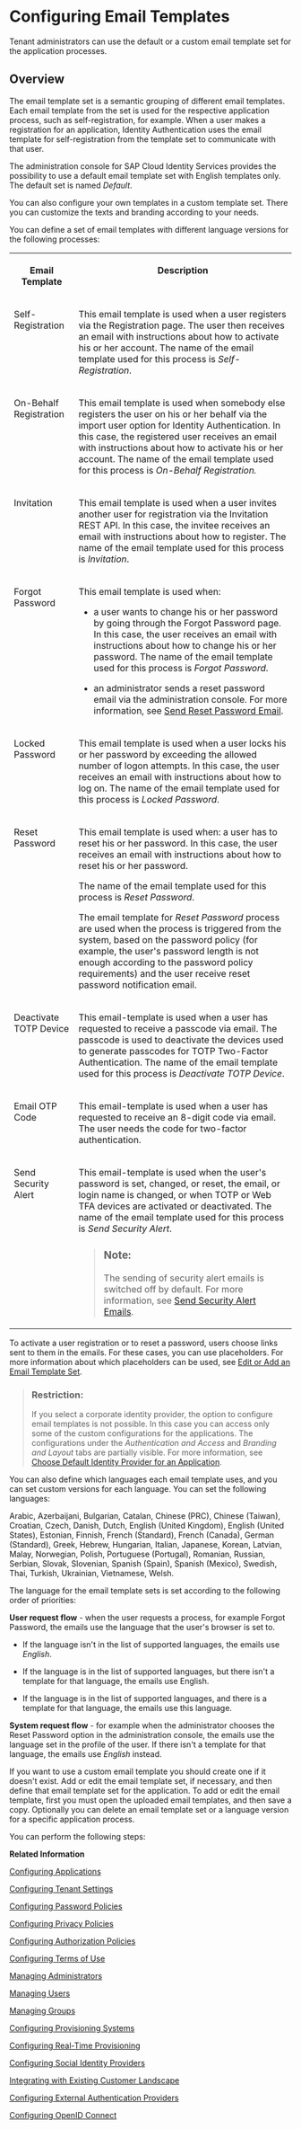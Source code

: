 <!-- loiob2afbcdccdf7410f8953e1e833e77de0 -->

# Configuring Email Templates

Tenant administrators can use the default or a custom email template set for the application processes.



## Overview

The email template set is a semantic grouping of different email templates. Each email template from the set is used for the respective application process, such as self-registration, for example. When a user makes a registration for an application, Identity Authentication uses the email template for self-registration from the template set to communicate with that user.

The administration console for SAP Cloud Identity Services provides the possibility to use a default email template set with English templates only. The default set is named *Default*.

You can also configure your own templates in a custom template set. There you can customize the texts and branding according to your needs.

You can define a set of email templates with different language versions for the following processes:


<table>
<tr>
<th valign="top">

Email Template

</th>
<th valign="top">

Description

</th>
</tr>
<tr>
<td valign="top">

Self-Registration

</td>
<td valign="top">

This email template is used when a user registers via the Registration page. The user then receives an email with instructions about how to activate his or her account. The name of the email template used for this process is *Self-Registration*.

</td>
</tr>
<tr>
<td valign="top">

On-Behalf Registration

</td>
<td valign="top">

This email template is used when somebody else registers the user on his or her behalf via the import user option for Identity Authentication. In this case, the registered user receives an email with instructions about how to activate his or her account. The name of the email template used for this process is *On-Behalf Registration.* 

</td>
</tr>
<tr>
<td valign="top">

Invitation

</td>
<td valign="top">

This email template is used when a user invites another user for registration via the Invitation REST API. In this case, the invitee receives an email with instructions about how to register. The name of the email template used for this process is *Invitation*.

</td>
</tr>
<tr>
<td valign="top">

Forgot Password

</td>
<td valign="top">

This email template is used when:

-   a user wants to change his or her password by going through the Forgot Password page. In this case, the user receives an email with instructions about how to change his or her password. The name of the email template used for this process is *Forgot Password*.

-   an administrator sends a reset password email via the administration console. For more information, see [Send Reset Password Email](send-reset-password-email-da55abf.md).



</td>
</tr>
<tr>
<td valign="top">

Locked Password

</td>
<td valign="top">

This email template is used when a user locks his or her password by exceeding the allowed number of logon attempts. In this case, the user receives an email with instructions about how to log on. The name of the email template used for this process is *Locked Password*.

</td>
</tr>
<tr>
<td valign="top">

Reset Password

</td>
<td valign="top">

This email template is used when: a user has to reset his or her password. In this case, the user receives an email with instructions about how to reset his or her password.

The name of the email template used for this process is *Reset Password*.

The email template for *Reset Password* process are used when the process is triggered from the system, based on the password policy \(for example, the user's password length is not enough according to the password policy requirements\) and the user receive reset password notification email.

</td>
</tr>
<tr>
<td valign="top">

Deactivate TOTP Device

</td>
<td valign="top">

This email-template is used when a user has requested to receive a passcode via email. The passcode is used to deactivate the devices used to generate passcodes for TOTP Two-Factor Authentication. The name of the email template used for this process is *Deactivate TOTP Device*.

</td>
</tr>
<tr>
<td valign="top">

Email OTP Code

</td>
<td valign="top">

This email-template is used when a user has requested to receive an 8-digit code via email. The user needs the code for two-factor authentication.

</td>
</tr>
<tr>
<td valign="top">

Send Security Alert

</td>
<td valign="top">

This email-template is used when the user's password is set, changed, or reset, the email, or login name is changed, or when TOTP or Web TFA devices are activated or deactivated. The name of the email template used for this process is *Send Security Alert*.

> ### Note:  
> The sending of security alert emails is switched off by default. For more information, see [Send Security Alert Emails](send-security-alert-emails-c977464.md).



</td>
</tr>
</table>

To activate a user registration or to reset a password, users choose links sent to them in the emails. For these cases, you can use placeholders. For more information about which placeholders can be used, see [Edit or Add an Email Template Set](edit-or-add-an-email-template-set-3c4f397.md).

> ### Restriction:  
> If you select a corporate identity provider, the option to configure email templates is not possible. In this case you can access only some of the custom configurations for the applications. The configurations under the *Authentication and Access* and *Branding and Layout* tabs are partially visible. For more information, see [Choose Default Identity Provider for an Application](choose-default-identity-provider-for-an-application-e9d8274.md).

You can also define which languages each email template uses, and you can set custom versions for each language. You can set the following languages:

Arabic, Azerbaijani, Bulgarian, Catalan, Chinese \(PRC\), Chinese \(Taiwan\), Croatian, Czech, Danish, Dutch, English \(United Kingdom\), English \(United States\), Estonian, Finnish, French \(Standard\), French \(Canada\), German \(Standard\), Greek, Hebrew, Hungarian, Italian, Japanese, Korean, Latvian, Malay, Norwegian, Polish, Portuguese \(Portugal\), Romanian, Russian, Serbian, Slovak, Slovenian, Spanish \(Spain\), Spanish \(Mexico\), Swedish, Thai, Turkish, Ukrainian, Vietnamese, Welsh.



The language for the email template sets is set according to the following order of priorities:

**User request flow** - when the user requests a process, for example Forgot Password, the emails use the language that the user's browser is set to.

-   If the language isn't in the list of supported languages, the emails use *English*.

-   If the language is in the list of supported languages, but there isn't a template for that language, the emails use English.

-   If the language is in the list of supported languages, and there is a template for that language, the emails use this language.


**System request flow** - for example when the administrator chooses the Reset Password option in the administration console, the emails use the language set in the profile of the user. If there isn't a template for that language, the emails use *English* instead.



If you want to use a custom email template you should create one if it doesn't exist. Add or edit the email template set, if necessary, and then define that email template set for the application. To add or edit the email template, first you must open the uploaded email templates, and then save a copy. Optionally you can delete an email template set or a language version for a specific application process.



You can perform the following steps:

**Related Information**  


[Configuring Applications](configuring-applications-61ad3b0.md "This section describes how you can configure the user authentication, access to an application, and use a branding style in accordance with your company requirements. It also explains the trust configuration between Identity Authentication and a service provider or client (relying party).")

[Configuring Tenant Settings](configuring-tenant-settings-d4d6fdc.md "Initially, the tenants are configured to use default settings. This section describes how you as a tenant administrator can make custom tenant configurations.")

[Configuring Password Policies](configuring-password-policies-12b3395.md "Passwords for the authentication of users are subject to certain rules. These rules are defined in the password policy. Identity Authentication provides you with two predefined password policies, in addition to which you can create and configure up to three custom password policies.")

[Configuring Privacy Policies](configuring-privacy-policies-ed48466.md "You can configure a custom privacy policy document by creating a new document, adding and editing its language versions, and defining the document for an application.")

[Configuring Authorization Policies](configuring-authorization-policies-982ac5f.md "Authorization management enables SAP Cloud Identity Services administrators to use authorization policies, customize them, and assign them to users.")

[Configuring Terms of Use](configuring-terms-of-use-61d3a86.md "You can configure a custom terms of use document by creating a new document, adding and editing its language versions, and defining the document for an application.")

[Managing Administrators](managing-administrators-786eea2.md "This section describes how, as a tenant administrator, you can list all administrators in the administration console for SAP Cloud Identity Services, add new administrators, and edit the administrator authorizations. You can also remove administrators.")

[Managing Users](managing-users-228428f.md "Tenant administrators can manage user accounts via the administration console for SAP Cloud Identity Services, and via APIs.")

[Managing Groups](managing-groups-ddd067c.md "Tenant administrators can create groups, and assign and unassign these groups to users via the administration console for SAP Cloud Identity Services.")

[Configuring Provisioning Systems](configuring-provisioning-systems-f149f76.md "Configure provisioning systems for synchronizing users and groups between business applications.")

[Configuring Real-Time Provisioning](configuring-real-time-provisioning-617dd4b.md "As a tenant administrator, you can configure real-time provisioning to immediately provision entities from source to target systems.")

[Configuring Social Identity Providers](configuring-social-identity-providers-17d400d.md "By configuring a social provider, users can log on to applications with their social media credentials by linking their accounts in Identity Authentication to the social media account.")

[Integrating with Existing Customer Landscape](integrating-with-existing-customer-landscape-cf29ea1.md "Identity Authentication can be integrated with already existing customer landscape and supports different types of delegated authentication.")

[Configuring External Authentication Providers](configuring-external-authentication-providers-4f02f94.md "Configure authentication providers in the administration console for SAP Cloud Identity Services to manage users from external providers.")

[Configuring OpenID Connect](configuring-openid-connect-a789c9c.md "You can use Identity Authentication for authentication in OpenID Connect protected applications.")

